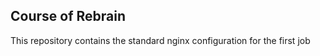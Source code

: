 Course of Rebrain
------------

This repository contains the standard nginx configuration for the first job
